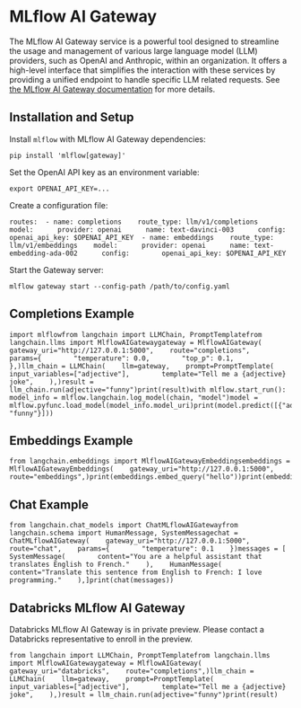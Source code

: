 MLflow AI Gateway
=================

The MLflow AI Gateway service is a powerful tool designed to streamline the usage and management of various large language model (LLM) providers, such as OpenAI and Anthropic, within an organization. It offers a high-level interface that simplifies the interaction with these services by providing a unified endpoint to handle specific LLM related requests. See [the MLflow AI Gateway documentation](https://mlflow.org/docs/latest/gateway/index.html) for more details.

Installation and Setup[](#installation-and-setup "Direct link to Installation and Setup")
------------------------------------------------------------------------------------------

Install `mlflow` with MLflow AI Gateway dependencies:

    pip install 'mlflow[gateway]'

Set the OpenAI API key as an environment variable:

    export OPENAI_API_KEY=...

Create a configuration file:

    routes:  - name: completions    route_type: llm/v1/completions    model:      provider: openai      name: text-davinci-003      config:        openai_api_key: $OPENAI_API_KEY  - name: embeddings    route_type: llm/v1/embeddings    model:      provider: openai      name: text-embedding-ada-002      config:        openai_api_key: $OPENAI_API_KEY

Start the Gateway server:

    mlflow gateway start --config-path /path/to/config.yaml

Completions Example[](#completions-example "Direct link to Completions Example")
---------------------------------------------------------------------------------

    import mlflowfrom langchain import LLMChain, PromptTemplatefrom langchain.llms import MlflowAIGatewaygateway = MlflowAIGateway(    gateway_uri="http://127.0.0.1:5000",    route="completions",    params={        "temperature": 0.0,        "top_p": 0.1,    },)llm_chain = LLMChain(    llm=gateway,    prompt=PromptTemplate(        input_variables=["adjective"],        template="Tell me a {adjective} joke",    ),)result = llm_chain.run(adjective="funny")print(result)with mlflow.start_run():    model_info = mlflow.langchain.log_model(chain, "model")model = mlflow.pyfunc.load_model(model_info.model_uri)print(model.predict([{"adjective": "funny"}]))

Embeddings Example[](#embeddings-example "Direct link to Embeddings Example")
------------------------------------------------------------------------------

    from langchain.embeddings import MlflowAIGatewayEmbeddingsembeddings = MlflowAIGatewayEmbeddings(    gateway_uri="http://127.0.0.1:5000",    route="embeddings",)print(embeddings.embed_query("hello"))print(embeddings.embed_documents(["hello"]))

Chat Example[](#chat-example "Direct link to Chat Example")
------------------------------------------------------------

    from langchain.chat_models import ChatMLflowAIGatewayfrom langchain.schema import HumanMessage, SystemMessagechat = ChatMLflowAIGateway(    gateway_uri="http://127.0.0.1:5000",    route="chat",    params={        "temperature": 0.1    })messages = [    SystemMessage(        content="You are a helpful assistant that translates English to French."    ),    HumanMessage(        content="Translate this sentence from English to French: I love programming."    ),]print(chat(messages))

Databricks MLflow AI Gateway[](#databricks-mlflow-ai-gateway "Direct link to Databricks MLflow AI Gateway")
------------------------------------------------------------------------------------------------------------

Databricks MLflow AI Gateway is in private preview. Please contact a Databricks representative to enroll in the preview.

    from langchain import LLMChain, PromptTemplatefrom langchain.llms import MlflowAIGatewaygateway = MlflowAIGateway(    gateway_uri="databricks",    route="completions",)llm_chain = LLMChain(    llm=gateway,    prompt=PromptTemplate(        input_variables=["adjective"],        template="Tell me a {adjective} joke",    ),)result = llm_chain.run(adjective="funny")print(result)